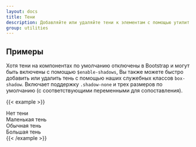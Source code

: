 ```yaml
---
layout: docs
title: Тени
description: Добавляйте или удаляйте тени к элементам с помощью утилит box-shadow.
group: utilities
---
```


## Примеры

Хотя тени на компонентах по умолчанию отключены в Bootstrap и могут быть включены с помощью `$enable-shadows`, Вы также можете быстро добавить или удалить тень с помощью наших служебных классов `box-shadow`. Включает поддержку `.shadow-none` и трех размеров по умолчанию (с соответствующими переменными для сопоставления).

{{< example >}}
<div class="shadow-none p-3 mb-5 bg-light rounded">Нет тени</div>
<div class="shadow-sm p-3 mb-5 bg-white rounded">Маленькая тень</div>
<div class="shadow p-3 mb-5 bg-white rounded">Обычная тень</div>
<div class="shadow-lg p-3 mb-5 bg-white rounded">Большая тень</div>
{{< /example >}}
